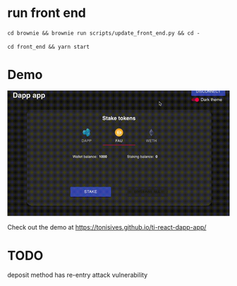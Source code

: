 # run front end

`cd brownie && brownie run scripts/update_front_end.py && cd -`

`cd front_end && yarn start`

# Demo

![demo](demo.gif)

Check out the demo at https://tonisives.github.io/ti-react-dapp-app/

# TODO

deposit method has re-entry attack vulnerability
